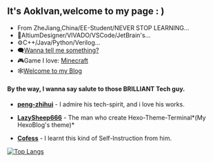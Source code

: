 ## It's AokIvan,welcome to my page : )

* From ZheJiang,China/EE-Student/NEVER STOP LEARNING...
* 🔧AltiumDesigner/VIVADO/VSCode/JetBrain's...
* ⚙C++/Java/Python/Verilog...
* 🗨[Wanna tell me something?](https://github.com/AokIvan/Self-Introduction/issues)
* 🎮Game I love: [Minecraft](https://www.minecraft.net)
* 🕸[Welcome to my Blog](https://aokivan.pixelcookie.cn/)


#### By the way, I wanna say salute to those **BRILLIANT** Tech guy.

* **[peng-zhihui](https://github.com/peng-zhihui)** - I admire his tech-spirit, and i love his works.

* **[LazySheep666](https://github.com/lazysheep666)** - The man who create Hexo-Theme-Terminal*(My HexoBlog's theme)*

* **[Cofess](https://github.com/cofess)** - I learnt this kind of Self-Instruction from him.

[![Top Langs](https://github-readme-stats.vercel.app/api/top-langs/?username=AokIvan&layout=compact)](https://github.com/anuraghazra/github-readme-stats)
